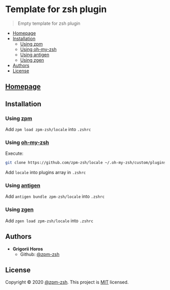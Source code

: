 # Template for zsh plugin

> Empty template for zsh plugin

* [Homepage](#homepage)
* [Installation](#installation)
  * [Using zpm](#using-zpm)
  * [Using oh-my-zsh](#using-oh-my-zsh)
  * [Using antigen](#using-antigen)
  * [Using zgen](#using-zgen)
* [Authors](#authors)
* [License](#license)

## [Homepage](https://github.com/zpm-zsh/locale)

## Installation

### Using [zpm](https://github.com/zpm-zsh/zpm)

Add `zpm load zpm-zsh/locale` into `.zshrc`

### Using [oh-my-zsh](https://github.com/robbyrussell/oh-my-zsh)

Execute:

```sh
git clone https://github.com/zpm-zsh/locale ~/.oh-my-zsh/custom/plugins/locale
```

Add `locale` into plugins array in `.zshrc`

### Using [antigen](https://github.com/zsh-users/antigen)

Add `antigen bundle zpm-zsh/locale` into `.zshrc`

### Using [zgen](https://github.com/tarjoilija/zgen)

Add `zgen load zpm-zsh/locale` into `.zshrc`

## Authors

* **Grigorii Horos**
  * Github: [@zpm-zsh](https://github.com/zpm-zsh)

## License

Copyright © 2020 [@zpm-zsh](https://github.com/zpm-zsh).
This project is [MIT](https://github.com/zpm-zsh/locale/LICENSE) licensed.
